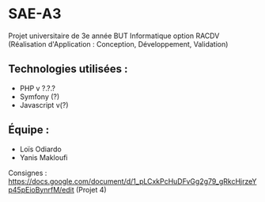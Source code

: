 # SAE-A3
Projet universitaire de 3e année BUT Informatique option RACDV (Réalisation d'Application : Conception, Développement, Validation)

## Technologies utilisées :
- PHP v ?.?.?
- Symfony (?)
- Javascript v(?)

## Équipe :
- Loïs Odiardo
- Yanis Makloufi

Consignes : https://docs.google.com/document/d/1_pLCxkPcHuDFvGg2g79_gRkcHjrzeYp45pEioBynrfM/edit (Projet 4)
